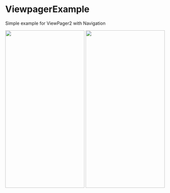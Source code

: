 # ViewpagerExample
Simple example for ViewPager2 with Navigation

<img src="https://user-images.githubusercontent.com/76568329/214222014-0951ea21-fc85-467b-aff1-205a10aef80c.png" width="250" height="500"/> <img src="https://user-images.githubusercontent.com/76568329/214222136-4cd0edb4-f2cb-413e-a512-f2026df974c9.png" width="250" height="500"/>

